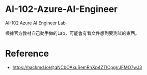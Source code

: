 # AI-102-Azure-AI-Engineer
AI-102 Azure AI Engineer Lab

根據官方教材自己動手做的Lab，可能會有看文件想到要測試的東西。

# Reference

* https://hackmd.io/@qNCbOAxuSemRnXp4ZTlCpg/rJFMO7wJ3
